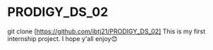 # PRODIGY_DS_02

git clone [https://github.com/ibtj21/PRODIGY_DS_02]
This is my first internship project. I hope y'all enjoy😊
